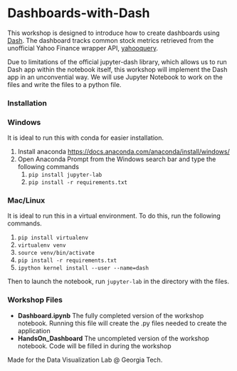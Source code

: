 # Dashboards-with-Dash
This workshop is designed to introduce how to create dashboards using [Dash](https://dash.plotly.com/). The dashboard tracks common stock metrics retrieved from the unofficial Yahoo Finance wrapper API, [yahooquery](https://yahooquery.dpguthrie.com/).

Due to limitations of the official jupyter-dash library, which allows us to run Dash app within the notebook itself, this workshop will implement the Dash app in an unconvential way. We will use Jupyter Notebook to work on the files and write the files to a python file. 

### Installation

### Windows
It is ideal to run this with conda for easier installation.
1. Install anaconda https://docs.anaconda.com/anaconda/install/windows/
2. Open Anaconda Prompt from the Windows search bar and type the following commands
    1. `pip install jupyter-lab`
    2. `pip install -r requirements.txt`

### Mac/Linux
It is ideal to run this in a virtual environment. To do this, run the following commands.
1. `pip install virtualenv`
2. `virtualenv venv`
3. `source venv/bin/activate`
4. `pip install -r requirements.txt`
5. `ipython kernel install --user --name=dash`

Then to launch the notebook, run `jupyter-lab` in the directory with the files.

### Workshop Files
* **Dashboard.ipynb** The fully completed version of the workshop notebook. Running this file will create the .py files needed to create the application
* **HandsOn_Dashboard** The uncompleted version of the workshop notebook. Code will be filled in during the workshop

Made for the Data Visualization Lab @ Georgia Tech. 
